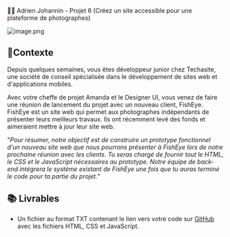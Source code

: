 
🙍‍♂️ Adrien Johannin - Projet 6 (Créez un site accessible pour une plateforme de photographes)

![image.png](https://user.oc-static.com/upload/2020/08/18/15977566540758_15975854296086_image1%20%281%29.png)
## 🔨Contexte
Depuis quelques semaines, vous êtes développeur junior chez Techasite, une société de conseil spécialisée dans le développement de sites web et d'applications mobiles.


Avec votre cheffe de projet Amanda et le Designer UI, vous venez de faire une réunion de lancement du projet avec un nouveau client, FishEye. 
FishEye est un site web qui permet aux photographes indépendants de présenter leurs meilleurs travaux. 
Ils ont récemment levé des fonds et aimeraient mettre à jour leur site web. 

"*Pour résumer, notre objectif est de construire un prototype fonctionnel d'un nouveau site web que nous pourrons présenter à FishEye lors de notre prochaine réunion avec les clients. Tu seras chargé de fournir tout le HTML, le CSS et le JavaScript nécessaires au prototype. Notre équipe de back-end intégrera le système existant de FishEye une fois que tu auras terminé le code pour ta partie du projet.*"

## 📚  Livrables
- Un fichier au format TXT contenant le lien vers votre code sur [GitHub](https://github.com/Exeys/AdrienJohannin_6_27012022) avec les fichiers HTML, CSS et JavaScript. 
